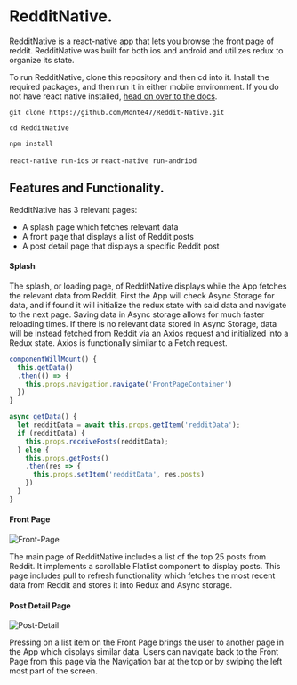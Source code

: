 # RedditNative.
RedditNative is a react-native app that lets you browse the front page of reddit. RedditNative was built for both ios and android and utilizes redux to organize its state.

To run RedditNative, clone this repository and then cd into it. Install the required packages, and then run it in either mobile environment. If you do not have react native installed, [head on over to the docs](https://facebook.github.io/react-native/docs/getting-started.html#content).

`git clone https://github.com/Monte47/Reddit-Native.git`

`cd RedditNative`

`npm install`

`react-native run-ios`
or
`react-native run-andriod`

## Features and Functionality.

RedditNative has 3 relevant pages:

- A splash page which fetches relevant data
- A front page that displays a list of Reddit posts
- A post detail page that displays a specific Reddit post

#### Splash

The splash, or loading page, of RedditNative displays while the App fetches the relevant data from Reddit. First the App will check Async Storage for data, and if found it will initialize the redux state with said data and navigate to the next page. Saving data in Async storage allows for much faster reloading times. If there is no relevant data stored in Async Storage, data will be instead fetched from Reddit via an Axios request and initialized into a Redux state. Axios is functionally similar to a Fetch request.


```Javascript
componentWillMount() {
  this.getData()
  .then(() => {
    this.props.navigation.navigate('FrontPageContainer')
  })
}

async getData() {
  let redditData = await this.props.getItem('redditData');
  if (redditData) {
    this.props.receivePosts(redditData);
  } else {
    this.props.getPosts()
    .then(res => {
      this.props.setItem('redditData', res.posts)
    })
  }
}
```
#### Front Page

![Front-Page](https://i.gyazo.com/bdad504709a96545a425fc80016f40f1.gif)

The main page of RedditNative includes a list of the top 25 posts from Reddit. It implements a scrollable Flatlist component to display posts. This page includes pull to refresh functionality which fetches the most recent data from Reddit and stores it into Redux and Async storage.

#### Post Detail Page

![Post-Detail](https://i.gyazo.com/ed3c6d73b4ba3a41edc52c7d28a8ace5.gif)

Pressing on a list item on the Front Page brings the user to another page in the App which displays similar data. Users can navigate back to the Front Page from this page via the Navigation bar at the top or by swiping the left most part of the screen.

